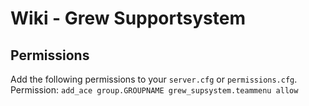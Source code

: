 # Wiki - Grew Supportsystem
## Permissions
Add the following permissions to your `server.cfg` or `permissions.cfg`.<br>
Permission: `add_ace group.GROUPNAME grew_supsystem.teammenu allow`
